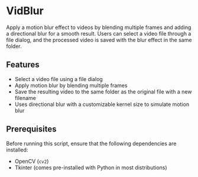 # VidBlur

Apply a motion blur effect to videos by blending multiple frames and adding a directional blur for a smooth result. Users can select a video file through a file dialog, and the processed video is saved with the blur effect in the same folder.

## Features
- Select a video file using a file dialog
- Apply motion blur by blending multiple frames
- Save the resulting video to the same folder as the original file with a new filename
- Uses directional blur with a customizable kernel size to simulate motion blur

## Prerequisites

Before running this script, ensure that the following dependencies are installed:

- OpenCV (`cv2`)
- Tkinter (comes pre-installed with Python in most distributions)